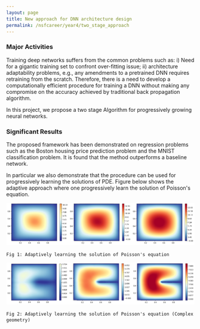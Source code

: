 ```yaml
---
layout: page
title: New approach for DNN architecture design
permalink: /nsfcareer/year4/two_stage_approach
---
```



### Major Activities 
 Training deep networks suffers from the common problems such as:  i) Need for a gigantic training set to confront over-fitting issue; ii) architecture adaptability problems, e.g., any amendments to a pretrained DNN requires retraining from the scratch. Therefore, there is a need to develop a computationally efficient procedure for training a DNN without making any compromise on the accuracy achieved by traditional back propagation algorithm.

 In this project, we propose a two stage Algorithm for progressively growing neural networks.



### Significant Results
The proposed framework has been demonstrated on  regression problems such as the Boston housing price prediction problem and the MNIST classification problem. It is found that the method outperforms a baseline network.

In particular we also demonstrate that the procedure can be used for progressively learning the solutions of PDE. Figure below shows the adaptive approach where one progressively learn the solution of Poisson's equation. 

![image](/assets/figures/Krish/adaptation_1.png)

    Fig 1: Adaptively learning the solution of Poisson's equation

![image2](/assets/figures/Krish/Adaptation_3.png)

    Fig 2: Adaptively learning the solution of Poisson's equation (Complex geometry)